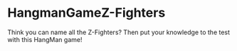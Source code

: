 # HangmanGameZ-Fighters

Think you can name all the Z-Fighters? Then put your knowledge to the test with this HangMan game!
